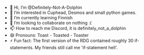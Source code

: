 - 👋 Hi, I’m @Definitely-Not-A-Dolphin
- 👀 I’m interested in Cuphead, Desmos and small python games.
- 🌱 I’m currently learning Finnish
- 💞️ I’m looking to collaborate on nothing :(
- 📫 How to reach me Discord, it is definitely_not_a_dolphin
- 😄 Pronouns: Toast - Toasted - Toaster
- ⚡ Fun fact: The first version of the RDG contained roughly 30 if-statements. My friends still call me 'if-statement hell'.

<!---
Definitely-Not-A-Dolphin/Definitely-Not-A-Dolphin is a ✨ special ✨ repository because its `README.md` (this file) appears on your GitHub profile.
You can click the Preview link to take a look at your changes.
--->
